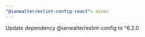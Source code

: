 ```yaml
---
"@ianwalter/eslint-config-react": minor
---
```


Update dependency @ianwalter/eslint-config to ^6.2.0
